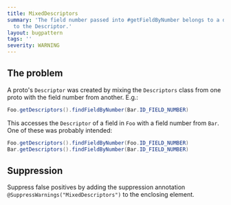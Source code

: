 ```yaml
---
title: MixedDescriptors
summary: 'The field number passed into #getFieldByNumber belongs to a different proto
  to the Descriptor.'
layout: bugpattern
tags: ''
severity: WARNING
---
```


<!--
*** AUTO-GENERATED, DO NOT MODIFY ***
To make changes, edit the @BugPattern annotation or the explanation in docs/bugpattern.
-->


## The problem
A proto's `Descriptor` was created by mixing the `Descriptors` class from one
proto with the field number from another. E.g.:

```java
Foo.getDescriptors().findFieldByNumber(Bar.ID_FIELD_NUMBER)
```

This accesses the `Descriptor` of a field in `Foo` with a field number from
`Bar`. One of these was probably intended:

```java
Foo.getDescriptors().findFieldByNumber(Foo.ID_FIELD_NUMBER)
Bar.getDescriptors().findFieldByNumber(Bar.ID_FIELD_NUMBER)
```

## Suppression
Suppress false positives by adding the suppression annotation `@SuppressWarnings("MixedDescriptors")` to the enclosing element.

